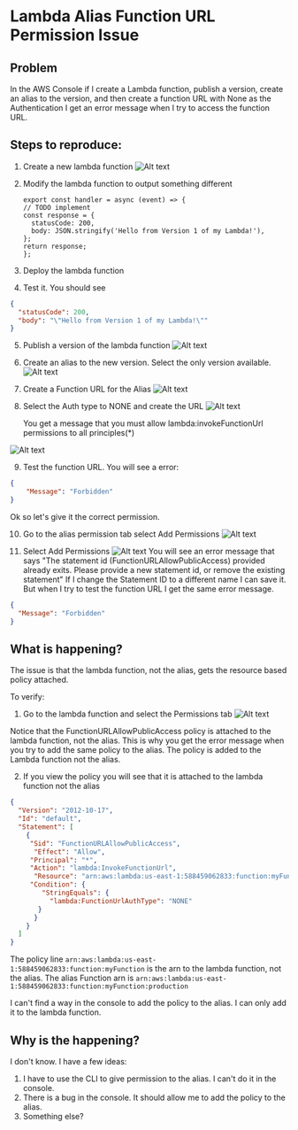 # Lambda Alias Function URL Permission Issue

## Problem

In the AWS Console if I create a Lambda function, publish a version, create an alias to the version, and then create a function URL with None as the Authentication I get an error message when I try to access the function URL. 

## Steps to reproduce:

1. Create a new lambda function
  ![Alt text](images/create-lambda.png)

2. Modify the lambda function to output something different
    ``` node
    export const handler = async (event) => {
    // TODO implement
    const response = {
      statusCode: 200,
      body: JSON.stringify('Hello from Version 1 of my Lambda!'),
    };
    return response;
    };
    ```

3. Deploy the lambda function
4. Test it. You should see
  ``` json
  {
    "statusCode": 200,
    "body": "\"Hello from Version 1 of my Lambda!\""
  }
  ```
5. Publish a version of the lambda function
  ![Alt text](images/version1.png)

6. Create an alias to the new version. Select the only version available. 
  ![Alt text](images/alias1.png)

7. Create a Function URL for the Alias
  ![Alt text](images/function-url.png)

8. Select the Auth type to NONE and create the URL
  ![Alt text](images/auth.png)


   You get a message that you must allow lambda:invokeFunctionUrl permissions to all principles(*)
 
  ![Alt text](images/warning.png)

9. Test the function URL.  You will see a error:
  ``` json
  {
      "Message": "Forbidden"
  }
  ```

  Ok so let's give it the correct permission. 

10. Go to the alias permission tab select Add Permissions 
  ![Alt text](images/add-resource-based-policy.png)


11. Select Add Permissions
  ![Alt text](images/add-permissions.png)
  You will see an error message that says "The statement id (FunctionURLAllowPublicAccess) provided already exits.  Please provide a new statement id, or remove the existing statement"
  If I change the Statement ID to a different name I can save it. But when I try to test the function URL I get the same error message. 
  ``` json
  {
    "Message": "Forbidden"
  }
  ```


## What is happening?


The issue is that the lambda function, not the alias, gets the resource based policy attached. 

To verify:

1. Go to the lambda function and select the Permissions tab
  ![Alt text](images/lambda-permissions.png)

  Notice that the FunctionURLAllowPublicAccess policy is attached to the lambda function, not the alias.  This is why you get the error message when you try to add the same policy to the alias.  The policy is added to the Lambda function not the alias.

2. If you view the policy you will see that it is attached to the lambda function not the alias
  ``` json  
  {
    "Version": "2012-10-17",
    "Id": "default",
    "Statement": [
      {
       "Sid": "FunctionURLAllowPublicAccess",
        "Effect": "Allow",
       "Principal": "*",
       "Action": "lambda:InvokeFunctionUrl",
        "Resource": "arn:aws:lambda:us-east-1:588459062833:function:myFunction",
       "Condition": {
          "StringEquals": {
            "lambda:FunctionUrlAuthType": "NONE"
         }
        }
      }
    ]
  }
  ```

The policy line `arn:aws:lambda:us-east-1:588459062833:function:myFunction` is the arn to the lambda function, not the alias.  The alias Function arn is `arn:aws:lambda:us-east-1:588459062833:function:myFunction:production`

I can't find a way in the console to add the policy to the alias.  I can only add it to the lambda function.  

## Why is the happening?

I don't know.  I have a few ideas:
1) I have to use the CLI to give permission to the alias.  I can't do it in the console.
2) There is a bug in the console.  It should allow me to add the policy to the alias.
3) Something else?









